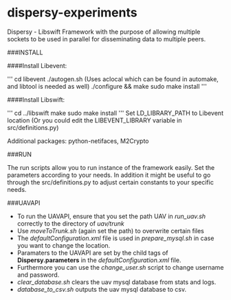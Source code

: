 dispersy-experiments
====================

Dispersy - Libswift Framework with the purpose of allowing multiple sockets to be used in parallel for disseminating data to multiple peers.

###INSTALL

####Install Libevent:

'''
cd libevent
./autogen.sh (Uses aclocal which can be found in automake, and libtool is needed as well)
./configure && make
sudo make install
'''

####Install Libswift:

'''
cd ../libswift
make
sudo make install
'''
Set LD_LIBRARY_PATH to Libevent location (Or you could edit the LIBEVENT_LIBRARY variable in src/definitions.py)

Additional packages:
python-netifaces, M2Crypto

###RUN

The run scripts allow you to run instance of the framework easily. Set the parameters according to your needs.
In addition it might be useful to go through the src/definitions.py to adjust certain constants to your specific needs.

###UAVAPI

- To run the UAVAPI, ensure that you set the path UAV in *run_uav.sh* correctly to the directory of *uav/trunk*
- Use *moveToTrunk.sh* (again set the path) to overwrite certain files
- The *defaultConfiguration.xml* file is used in *prepare_mysql.sh* in case you want to change the location. 
- Paramaters to the UAVAPI are set by the child tags of **Dispersy.parameters** in the *defaultConfiguration.xml* file.
- Furthermore you can use the *change_user.sh* script to change username and password.
- *clear_database.sh* clears the uav mysql database from stats and logs.
- *database_to_csv.sh* outputs the uav mysql database to csv.